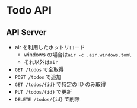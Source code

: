 # Todo API

## API Server

- air を利用したホットリロード
  - windows の場合は`air -c .air.windows.toml`
  - それ以外は`air`
- `GET /todos` で全取得
- `POST /todos` で追加
- `GET /todos/{id}` で特定の ID のみ取得
- `PUT /todos/{id}` で更新
- `DELETE /todos/{id}` で削除
